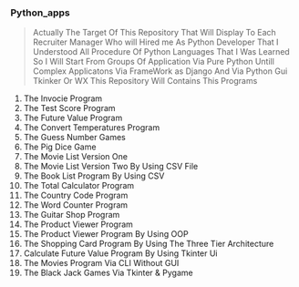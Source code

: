 ###  Python_apps
> Actually The Target Of This Repository That Will Display To Each Recruiter Manager Who will Hired me As Python Developer That I Understood All Procedure Of Python Languages That I Was Learned So I Will Start From Groups Of Application Via Pure Python Untill Complex Applicatons Via FrameWork as Django And Via Python Gui Tkinker Or WX This Repository Will Contains This Programs

1. The Invocie Program 
2. The Test Score Program
3. The Future Value Program
4. The Convert Temperatures Program
5. The Guess Number Games 
6. The Pig Dice Game
7. The Movie List Version One
8. The Movie List Version Two By Using CSV File
9. The Book List Program By Using CSV
10. The Total Calculator Program
11. The Country Code Program
12. The Word Counter Program
13. The Guitar Shop Program
14. The Product Viewer Program
15. The Product Viewer Program By Using OOP
16. The Shopping Card Program By Using The Three Tier Architecture 
17. Calculate Future Value Program By Using Tkinter Ui
18. The Movies Program Via CLI Without GUI 
19. The Black Jack Games Via Tkinter & Pygame

